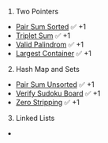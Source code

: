 1. Two Pointers  
- [Pair Sum Sorted](https://leetcode.com/problems/two-sum-ii-input-array-is-sorted/description/) ✅ +1  
- [Triplet Sum](https://leetcode.com/problems/3sum/description/) ✅ +1  
- [Valid Palindrom](https://leetcode.com/problems/valid-palindrome/description/) ✅ +1
- [Largest Container](https://leetcode.com/problems/container-with-most-water/description/) ✅ +1
2. Hash Map and Sets
- [Pair Sum Unsorted](https://leetcode.com/problems/two-sum/description/) ✅ +1
- [Verify Sudoku Board](https://leetcode.com/problems/valid-sudoku/description/) ✅ +1
- [Zero Stripping](https://leetcode.com/problems/set-matrix-zeroes/description/) ✅ +1
3. Linked Lists
- 
